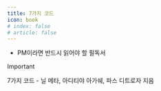 ```yaml
---
title: 7가지 코드
icon: book
# index: false
# article: false
---
```


- PM이라면 반드시 읽어야 할 필독서

<!-- more -->

<!-- ![표지](<./sacred-seven/Untitled.png>) -->

>[!important]
>7가지 코드 - 닐 메타, 아디티야 아가쉐, 파스 디트로자 지음

<Catalog />

<!-- 
- [[1일차]7가지코드-첫 날 다짐](<./0.hidden_menu/7가지 코드/[1일차]7가지코드-첫 날 다짐.md>) 
- [[2일차]7가지 코드-제품 설계 1장](<./0.hidden_menu/7가지 코드/[2일차]7가지 코드-제품 설계 1장.md>) 
- [[3일차]7가지 코드-제품 설계 2장](<./0.hidden_menu/7가지 코드/[3일차]7가지 코드-제품 설계 2장.md>) 
- [[4일차]7가지 코드-제품 설계 3장](<./0.hidden_menu/7가지 코드/[4일차]7가지 코드-제품 설계 3장.md>) 
- [[5일차]7가지 코드-제품설계 4장](<./0.hidden_menu/7가지 코드/[5일차]7가지 코드-제품설계 4장.md>) 
- [[6일차]7가지 코드-제품설계 1장 끝까지](<./0.hidden_menu/7가지 코드/[6일차]7가지 코드-제품설계 1장 끝까지.md>) 
- [[7일차]7가지 코드-비지니스모델](<./0.hidden_menu/7가지 코드/[7일차]7가지 코드-비지니스모델.md>) 
- [[8일차]7가지 코드-시장진입](<./0.hidden_menu/7가지 코드/[8일차]7가지 코드-시장진입.md>) 
- [[9일차]7가지 코드-선택사항 비교 및 해자](<./0.hidden_menu/7가지 코드/[9일차]7가지 코드-선택사항 비교 및 해자.md>)
- [[10일차]7가지 코드-8장 단위 경제학](<./0.hidden_menu/7가지 코드/[10일차]7가지 코드-8장 단위 경제학.md>) 
- [[11일차]7가지 코드-9장 고객 경제학](<./0.hidden_menu/7가지 코드/[11일차]7가지 코드-9장 고객 경제학.md>) 
- [[12일차]7가지 코드-10장, 11장](<./0.hidden_menu/7가지 코드/[12일차]7가지 코드-10장, 11장.md>) 
- [[13일차]7가지 코드-12장-1](<./0.hidden_menu/7가지 코드/[13일차]7가지 코드-12장-1.md>) 
- [[14일차]7가지 코드-12장-2](<./0.hidden_menu/7가지 코드/[14일차]7가지 코드-12장-2.md>) 
- [[15일차]7가지 코드-12장-3](<./0.hidden_menu/7가지 코드/[15일차]7가지 코드-12장-3.md>) 
- [[16일차]7가지 코드-12장~13장](<./0.hidden_menu/7가지 코드/[16일차]7가지 코드-12장~13장.md>) 
- [[17일차]7가지 코드-13장-2](<./0.hidden_menu/7가지 코드/[17일차]7가지 코드-13장-2.md>) 
- [[18일차]7가지 코드-14장](<./0.hidden_menu/7가지 코드/[18일차]7가지 코드-14장.md>) 
- [[19일차]7가지 코드-15장-01](<./0.hidden_menu/7가지 코드/[19일차]7가지 코드-15장-01.md>) 
- [[20일차]7가지 코드-15장-02](<./0.hidden_menu/7가지 코드/[20일차]7가지 코드-15장-02.md>) 
- [[21일차]7가지 코드-15장, 16장](<./0.hidden_menu/7가지 코드/[21일차]7가지 코드-15장, 16장.md>) 
- [[22일차]7가지 코드-16장](<./0.hidden_menu/7가지 코드/[22일차]7가지 코드-16장.md>) 
- [[23일차]7가지 코드-16장, 17장](<./0.hidden_menu/7가지 코드/[23일차]7가지 코드-16장, 17장.md>) 
- [[24일차]7가지 코드-17장](<./0.hidden_menu/7가지 코드/[24일차]7가지 코드-17장.md>) 
- [[25일차]7가지 코드-18장](<./0.hidden_menu/7가지 코드/[25일차]7가지 코드-18장.md>) 
- [[26일차]7가지 코드-18장, 19장](<./0.hidden_menu/7가지 코드/[26일차]7가지 코드-18장, 19장.md>) 
- [[27일차]7가지 코드-19장](<./0.hidden_menu/7가지 코드/[27일차]7가지 코드-19장.md>) 
- [[28일차]7가지 코드-20장](<./0.hidden_menu/7가지 코드/[28일차]7가지 코드-20장.md>) 
- [[29일차]7가지 코드-21장](<./0.hidden_menu/7가지 코드/[29일차]7가지 코드-21장.md>) 
- [[30일차]7가지 코드-21장-2](<./0.hidden_menu/7가지 코드/[30일차]7가지 코드-21장-2.md>) 
- [[31일차]7가지 코드-22장](<./0.hidden_menu/7가지 코드/[31일차]7가지 코드-22장.md>) 
- [[32일차]7가지 코드-22, 23장](<./0.hidden_menu/7가지 코드/[32일차]7가지 코드-22, 23장.md>) 
- [[33일차]7가지 코드-23장](<./0.hidden_menu/7가지 코드/[33일차]7가지 코드-23장.md>) 
- [[34일차]7가지 코드-24장](<./0.hidden_menu/7가지 코드/[34일차]7가지 코드-24장.md>) 
- [[35일차]7가지 코드-25장](<./0.hidden_menu/7가지 코드/[35일차]7가지 코드-25장.md>) 
- [[36일차]7가지 코드-25장-2](<./0.hidden_menu/7가지 코드/[36일차]7가지 코드-25장-2.md>) 
- [[37일차]7가지 코드-26장](<./0.hidden_menu/7가지 코드/[37일차]7가지 코드-26장.md>) 
- [[38일차]7가지 코드-26, 27장](<./0.hidden_menu/7가지 코드/[38일차]7가지 코드-26, 27장.md>) 
- [[39일차]7가지 코드-27, 28장](<./0.hidden_menu/7가지 코드/[39일차]7가지 코드-27, 28장.md>) 
- [[40일차]7가지 코드-28장](<./0.hidden_menu/7가지 코드/[40일차]7가지 코드-28장.md>) 
- [[41일차]7가지 코드-29, 30장](<./0.hidden_menu/7가지 코드/[41일차]7가지 코드-29, 30장.md>) 
- [[42일차]7가지 코드-30장](<./0.hidden_menu/7가지 코드/[42일차]7가지 코드-30장.md>) 
- [[43일차]7가지 코드-31장](<./0.hidden_menu/7가지 코드/[43일차]7가지 코드-31장.md>) 
- [[44일차]7가지 코드-31, 32](<./0.hidden_menu/7가지 코드/[44일차]7가지 코드-31, 32.md>) 
- [[45일차]7가지 코드-32, 33장](<./0.hidden_menu/7가지 코드/[45일차]7가지 코드-32, 33장.md>) 
- [[46일차]7가지 코드-33장](<./0.hidden_menu/7가지 코드/[46일차]7가지 코드-33장.md>) 
- [[47일차]7가지 코드-34장](<./0.hidden_menu/7가지 코드/[47일차]7가지 코드-34장.md>) 
- [[48일차]7가지 코드-35장](<./0.hidden_menu/7가지 코드/[48일차]7가지 코드-35장.md>) -->
